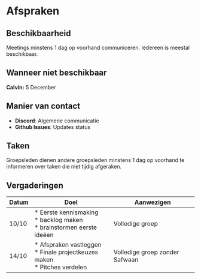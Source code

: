 # Afspraken
## Beschikbaarheid
Meetings minstens 1 dag op voorhand communiceren. Iedereen is meestal beschikbaar.

## Wanneer niet beschikbaar
**Calvin:** 5 December

## Manier van contact
* **Discord**: Algemene communicatie
* **Github Issues**: Updates status

## Taken

Groepsleden dienen andere groepsleden minstens 1 dag op voorhand te informeren over taken die niet tijdig afgeraken.

## Vergaderingen
| Datum | Doel | Aanwezigen |
|-------|------|------------|
| 10/10 | * Eerste kennismaking <br>* backlog maken <br>* brainstormen eerste ideëen | Volledige groep |
| 14/10 | * Afspraken vastleggen <br>* Finale projectkeuzes maken <br>* Pitches verdelen | Volledige groep zonder Safwaan |

